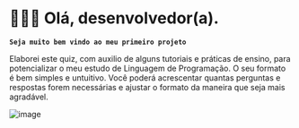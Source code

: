 # 👩🏻‍💻 Olá, desenvolvedor(a).

**`Seja muito bem vindo ao meu primeiro projeto `**

Elaborei este quiz, com auxilio de alguns tutoriais e práticas de ensino, para potencializar o meu estudo de Linguagem de Programação. O seu formato é bem simples e untuitivo. Você poderá acrescentar quantas perguntas e respostas forem necessárias e ajustar o formato da maneira que seja mais agradável. 

![image](https://github.com/user-attachments/assets/23943189-b694-4929-b8af-71d860f3a32f)
